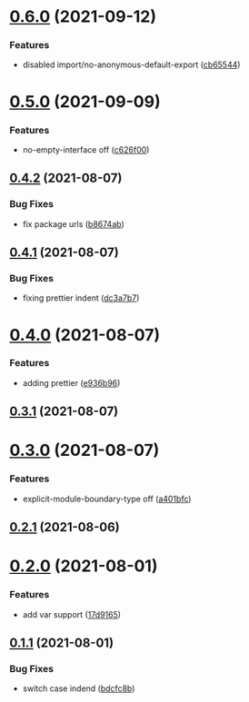 # [0.6.0](https://github.com/GiovanniCardamone/eslint-config/compare/v0.5.0...v0.6.0) (2021-09-12)


### Features

* disabled import/no-anonymous-default-export ([cb65544](https://github.com/GiovanniCardamone/eslint-config/commit/cb655446bb7afbd5f38cdd4cdacf15c045d987f1))



# [0.5.0](https://github.com/GiovanniCardamone/eslint-config/compare/v0.4.2...v0.5.0) (2021-09-09)


### Features

* no-empty-interface off ([c626f00](https://github.com/GiovanniCardamone/eslint-config/commit/c626f00070e427e32afd296cff2aa83fe5971531))



## [0.4.2](https://github.com/GiovanniCardamone/eslint-config/compare/v0.4.1...v0.4.2) (2021-08-07)


### Bug Fixes

* fix package urls ([b8674ab](https://github.com/GiovanniCardamone/eslint-config/commit/b8674aba80cb6741a11fcfc405e4def5368efb93))



## [0.4.1](https://github.com/GiovanniCardamone/eslint-config/compare/v0.4.0...v0.4.1) (2021-08-07)


### Bug Fixes

* fixing prettier indent ([dc3a7b7](https://github.com/GiovanniCardamone/eslint-config/commit/dc3a7b7604d1da34ba8ba3c6e722a03fb83db14d))



# [0.4.0](https://github.com/GiovanniCardamone/eslint-config/compare/v0.3.1...v0.4.0) (2021-08-07)


### Features

* adding prettier ([e936b96](https://github.com/GiovanniCardamone/eslint-config/commit/e936b96fd78abce70ca9bbd1dffa081321b8609e))



## [0.3.1](https://github.com/GiovanniCardamone/eslint-config/compare/v0.3.0...v0.3.1) (2021-08-07)



# [0.3.0](https://github.com/GiovanniCardamone/eslint-config/compare/v0.2.1...v0.3.0) (2021-08-07)


### Features

* explicit-module-boundary-type off ([a401bfc](https://github.com/GiovanniCardamone/eslint-config/commit/a401bfc37ca162cb3504a1d08394f549726fc47e))



## [0.2.1](https://github.com/GiovanniCardamone/eslint-config/compare/v0.2.0...v0.2.1) (2021-08-06)



# [0.2.0](https://github.com/GiovanniCardamone/eslint-config/compare/v0.1.1...v0.2.0) (2021-08-01)


### Features

* add var support ([17d9165](https://github.com/GiovanniCardamone/eslint-config/commit/17d916533a0d2ed0009c0532860f7d91019c5382))



## [0.1.1](https://github.com/GiovanniCardamone/eslint-config/compare/v0.1.0...v0.1.1) (2021-08-01)


### Bug Fixes

* switch case indend ([bdcfc8b](https://github.com/GiovanniCardamone/eslint-config/commit/bdcfc8b691361c9ea86d760d216acc607a47bb86))



